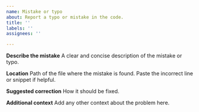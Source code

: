 ```yaml
---
name: Mistake or typo
about: Report a typo or mistake in the code.
title: ''
labels: ''
assignees: ''

---
```


**Describe the mistake**
A clear and concise description of the mistake or typo.

**Location**
Path of the file where the mistake is found. Paste the incorrect line or snippet if helpful.

**Suggested correction**
How it should be fixed.

**Additional context**
Add any other context about the problem here.
